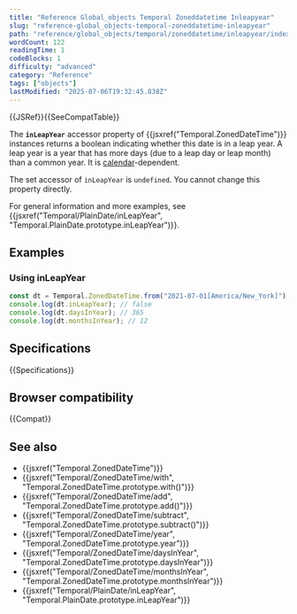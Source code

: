 ```yaml
---
title: "Reference Global_objects Temporal Zoneddatetime Inleapyear"
slug: "reference-global_objects-temporal-zoneddatetime-inleapyear"
path: "reference/global_objects/temporal/zoneddatetime/inleapyear/index.md"
wordCount: 122
readingTime: 1
codeBlocks: 1
difficulty: "advanced"
category: "Reference"
tags: ["objects"]
lastModified: "2025-07-06T19:32:45.838Z"
---
```



{{JSRef}}{{SeeCompatTable}}

The **`inLeapYear`** accessor property of {{jsxref("Temporal.ZonedDateTime")}} instances returns a boolean indicating whether this date is in a leap year. A leap year is a year that has more days (due to a leap day or leap month) than a common year. It is [calendar](/en-US/docs/Web/JavaScript/Reference/Global_Objects/Temporal#calendars)-dependent.

The set accessor of `inLeapYear` is `undefined`. You cannot change this property directly.

For general information and more examples, see {{jsxref("Temporal/PlainDate/inLeapYear", "Temporal.PlainDate.prototype.inLeapYear")}}.

## Examples

### Using inLeapYear

```js
const dt = Temporal.ZonedDateTime.from("2021-07-01[America/New_York]");
console.log(dt.inLeapYear); // false
console.log(dt.daysInYear); // 365
console.log(dt.monthsInYear); // 12
```

## Specifications

{{Specifications}}

## Browser compatibility

{{Compat}}

## See also

- {{jsxref("Temporal.ZonedDateTime")}}
- {{jsxref("Temporal/ZonedDateTime/with", "Temporal.ZonedDateTime.prototype.with()")}}
- {{jsxref("Temporal/ZonedDateTime/add", "Temporal.ZonedDateTime.prototype.add()")}}
- {{jsxref("Temporal/ZonedDateTime/subtract", "Temporal.ZonedDateTime.prototype.subtract()")}}
- {{jsxref("Temporal/ZonedDateTime/year", "Temporal.ZonedDateTime.prototype.year")}}
- {{jsxref("Temporal/ZonedDateTime/daysInYear", "Temporal.ZonedDateTime.prototype.daysInYear")}}
- {{jsxref("Temporal/ZonedDateTime/monthsInYear", "Temporal.ZonedDateTime.prototype.monthsInYear")}}
- {{jsxref("Temporal/PlainDate/inLeapYear", "Temporal.PlainDate.prototype.inLeapYear")}}
